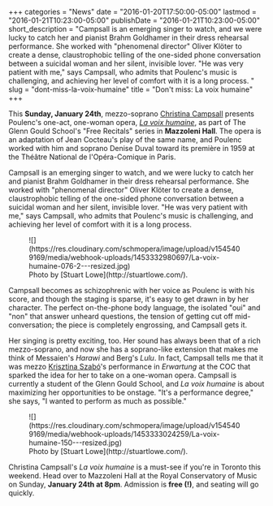 +++
categories = "News"
date = "2016-01-20T17:50:00-05:00"
lastmod = "2016-01-21T10:23:00-05:00"
publishDate = "2016-01-21T10:23:00-05:00"
short_description = "Campsall is an emerging singer to watch, and we were lucky to catch her and pianist Brahm Goldhamer in their dress rehearsal performance. She worked with \"phenomenal director\" Oliver Klöter to create a dense, claustrophobic telling of the one-sided phone conversation between a suicidal woman and her silent, invisible lover. \"He was very patient with me,\" says Campsall, who admits that Poulenc's music is challenging, and achieving her level of comfort with it is a long process. "
slug = "dont-miss-la-voix-humaine"
title = "Don&#039;t miss: La voix humaine"
+++

This **Sunday, January 24th**, mezzo-soprano [Christina Campsall](/scene/people/christina-campsall/) presents Poulenc's one-act, one-woman opera, [*La voix humaine*](https://www.facebook.com/events/541573745993031/), as part of The Glenn Gould School's "Free Recitals" series in **Mazzoleni Hall**. The opera is an adaptation of Jean Cocteau's play of the same name, and Poulenc worked with him and soprano Denise Duval toward its première in 1959 at the Théâtre National de l'Opéra-Comique in Paris.

Campsall is an emerging singer to watch, and we were lucky to catch her and pianist Brahm Goldhamer in their dress rehearsal performance. She worked with "phenomenal director" Oliver Klöter to create a dense, claustrophobic telling of the one-sided phone conversation between a suicidal woman and her silent, invisible lover. "He was very patient with me," says Campsall, who admits that Poulenc's music is challenging, and achieving her level of comfort with it is a long process. 

<figure data-type="image">
![](https://res.cloudinary.com/schmopera/image/upload/v1545409169/media/webhook-uploads/1453332980697/La-voix-humaine-076-2---resized.jpg)<figcaption>Photo by [Stuart Lowe](http://stuartlowe.com/).</figcaption>
</figure>

Campsall becomes as schizophrenic with her voice as Poulenc is with his score, and though the staging is sparse, it's easy to get drawn in by her character. The perfect on-the-phone body language, the isolated "oui" and "non" that answer unheard questions, the tension of getting cut off mid-conversation; the piece is completely engrossing, and Campsall gets it.

Her singing is pretty exciting, too. Her sound has always been that of a rich mezzo-soprano, and now she has a soprano-like extension that makes me think of Messaien's *Harawi* and Berg's *Lulu*. In fact, Campsall tells me that it was mezzo [Krisztina Szabó](/in-review-bluebeards-castle-erwartung/)'s performance in *Erwartung* at the COC that sparked the idea for her to take on a one-woman opera. Campsall is currently a student of the Glenn Gould School, and *La voix humaine* is about maximizing her opportunities to be onstage. "It's a performance degree," she says, "I wanted to perform as much as possible."

<figure data-type="image">
![](https://res.cloudinary.com/schmopera/image/upload/v1545409169/media/webhook-uploads/1453333024259/La-voix-humaine-150---resized.jpg)<figcaption>Photo by [Stuart Lowe](http://stuartlowe.com/).</figcaption>
</figure>

Christina Campsall's *La voix humaine* is a must-see if you're in Toronto this weekend. Head over to Mazzoleni Hall at the Royal Conservatory of Music on Sunday, **January 24th at 8pm**. Admission is **free (!)**, and seating will go quickly. 

